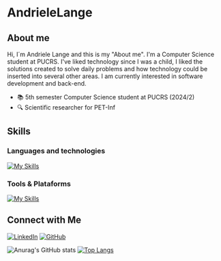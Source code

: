 # AndrieleLange
## About me 
Hi, I´m Andriele Lange and this is my "About me". I'm a Computer Science student at PUCRS. I've liked technology since I was a child, I liked the solutions created to solve daily problems and how technology could be inserted into several other areas. I am currently interested in software development and back-end.

- 📚 5th semester Computer Science student at PUCRS (2024/2)
- 🔍 Scientific researcher for PET-Inf
<!--- - 👩🏻‍💻 Back-end development intern at CREATUS --->
<!---
[![Top Langs](https://github-readme-stats.vercel.app/api/top-langs/?username=anuraghazra&layout=donut)](https://github.com/anuraghazra/github-readme-stats)

--->

<!---
## Languages
Java: intermediate <br />
JavaScript: basic  <br />
C#: basic          <br />
Kotlin: beginner   <br />
--->

## Skills
### Languages and technologies
[![My Skills](https://skillicons.dev/icons?i=java,spring,cs,dotnet&theme=light)](https://skillicons.dev)

### Tools & Plataforms
[![My Skills](https://skillicons.dev/icons?i=unity,vscode,visualstudio,figma&theme=light)](https://skillicons.dev)

<!---
![C#](https://img.shields.io/badge/C%23-000?style=for-the-badge&logo=c-sharp&logoColor=823085)
--->

## Connect with Me
[![LinkedIn](https://img.shields.io/badge/LinkedInd-000?style=for-the-badge&logo=linkedin&logoColor=0E76A8)](https://www.linkedin.com/in/andriele-barc%C3%A9-lange-83923715a/)
[![GitHub](https://img.shields.io/badge/GitHub-000?style=for-the-badge&logo=Github&logoColor=0E76A8)](https://github.com/AndrieleLange)


![Anurag's GitHub stats](https://github-readme-stats.vercel.app/api?username=AndrieleLange&show_icons=true&theme=transparent)
[![Top Langs](https://github-readme-stats.vercel.app/api/top-langs/?username=AndrieleLange&layout=donut&theme=transparent)](https://github.com/anuraghazra/github-readme-stats)
